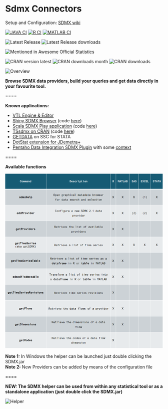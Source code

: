 Sdmx Connectors 
====

Setup and Configuration: [SDMX wiki](https://github.com/amattioc/SDMX/wiki)<br> 

[![JAVA CI](https://github.com/amattioc/SDMX/actions/workflows/java-ci.yml/badge.svg?branch=master)](https://github.com/amattioc/SDMX/actions/workflows/java-ci.yml)
[![R CI](https://github.com/amattioc/SDMX/actions/workflows/r-ci.yml/badge.svg?branch=master)](https://github.com/amattioc/SDMX/actions/workflows/r-ci.yml)
[![MATLAB CI](https://github.com/amattioc/SDMX/actions/workflows/matlab-ci.yml/badge.svg?branch=master)](https://github.com/amattioc/SDMX/actions/workflows/matlab-ci.yml)

![Latest Release](https://img.shields.io/github/v/release/amattioc/SDMX)   ![Latest Release downloads](https://img.shields.io/github/downloads/amattioc/SDMX/latest/total)


![Mentioned in Awesome Official Statistics ](https://awesome.re/mentioned-badge.svg)

![CRAN version latest](https://www.r-pkg.org/badges/version-ago/RJSDMX)    ![CRAN downloads month](https://cranlogs.r-pkg.org/badges/RJSDMX)    ![CRAN downloads](https://cranlogs.r-pkg.org/badges/grand-total/RJSDMX)

![Overview](https://github.com/amattioc/SDMX/blob/master/docs/resources/sdmx2.png)

**Browse SDMX data providers, build your queries and get data directly in your favourite tool.**

====

**Known applications:**

* [VTL Engine & Editor](https://github.com/vpinna80/VTL)
* [Shiny SDMX Browser](https://rjsdmx.shinyapps.io/sdmxBrowser/) (code [here](https://github.com/bowerth/sdmxBrowser))
* [Scala SDMX Play application](http://sdmx.rdata.work/) (code [here](https://github.com/bowerth/sdmxPlay))
* [TSsdmx on CRAN](http://cran.us.r-project.org/web/packages/TSsdmx/index.html) (code [here](http://tsdbi.r-forge.r-project.org/))
* [GETDATA](http://econpapers.repec.org/software/bocbocode/S458093.htm)  on SSC for STATA
* [DotStat extension for JDemetra+](https://github.com/nbbrd/jdemetra-dotstat) 
* [Pentaho Data Integration SDMX Plugin](https://github.com/andtorg/sdmx-kettle) with some [context](http://andtorg.github.io/bi/2016/06/14/pentaho-sdmx-step-plugin)

====

**Available functions**

![Functions](https://github.com/amattioc/SDMX/blob/master/docs/resources/sdmxtable.png) 

**Note 1:** In Windows the helper can be launched just double clicking the SDMX.jar <br>
**Note 2:** New Providers can be added by means of the configuration file <br>

====

**NEW: The SDMX helper can be used from within any statistical tool or as a standalone application (just double click the SDMX.jar)**

![Helper](https://github.com/amattioc/SDMX/blob/master/docs/resources/helper.png)



